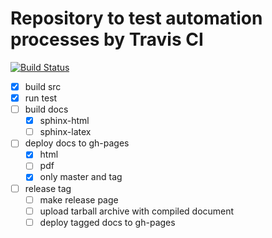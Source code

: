 # Repository to test automation processes by Travis CI

[![Build Status](https://travis-ci.org/yomichi/test-travis.svg?branch=master)](https://travis-ci.org/yomichi/test-travis)

- [x] build src
- [x] run test
- [ ] build docs
    - [x] sphinx-html
    - [ ] sphinx-latex
- [ ] deploy docs to gh-pages
    - [x] html
    - [ ] pdf
    - [x] only master and tag
- [ ] release tag
    - [ ] make release page
    - [ ] upload tarball archive with compiled document
    - [ ] deploy tagged docs to gh-pages
